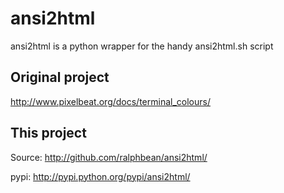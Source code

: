 ansi2html
=========

ansi2html is a python wrapper for the handy ansi2html.sh script

Original project
----------------
http://www.pixelbeat.org/docs/terminal_colours/

This project
------------
Source:  http://github.com/ralphbean/ansi2html/

pypi:    http://pypi.python.org/pypi/ansi2html/


